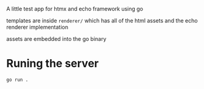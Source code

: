 A little test app for htmx and echo framework using go

templates are inside `renderer/` which has all of the html assets and the echo renderer implementation

assets are embedded into the go binary

# Runing the server

```
go run .
```
